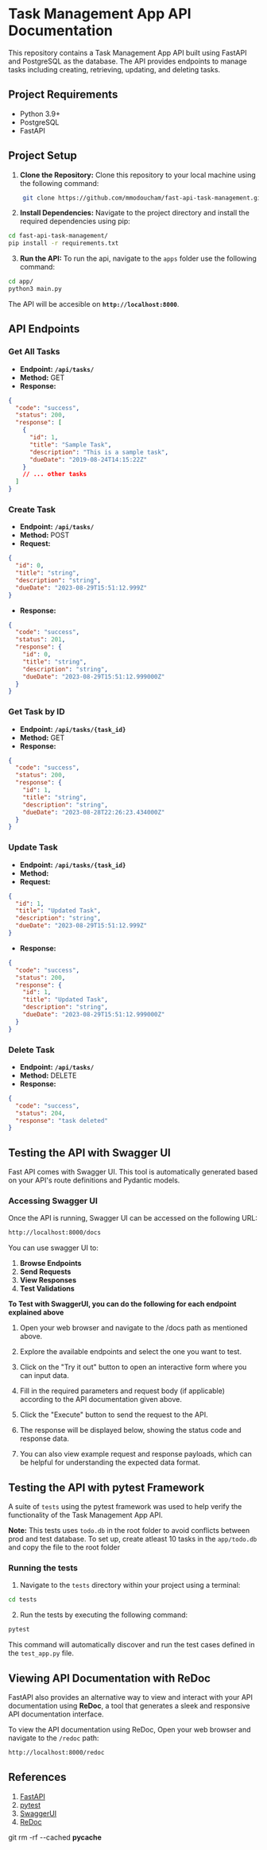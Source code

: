 # Task Management App API Documentation

This repository contains a Task Management App API built using FastAPI and PostgreSQL as the database. The API provides endpoints to manage tasks including creating, retrieving, updating, and deleting tasks.

## Project Requirements

- Python 3.9+
- PostgreSQL
- FastAPI

## Project Setup

1. **Clone the Repository:**
   Clone this repository to your local machine using the following command:

```bash
    git clone https://github.com/mmodoucham/fast-api-task-management.git
```

2. **Install Dependencies:**
   Navigate to the project directory and install the required dependencies using pip:

```bash
cd fast-api-task-management/
pip install -r requirements.txt
```

3. **Run the API:**
   To run the api, navigate to the `apps` folder use the following command:

```bash
cd app/
python3 main.py
```

The API will be accesible on **`http://localhost:8000`**.

## API Endpoints

### Get All Tasks

- **Endpoint:** **`/api/tasks/`**
- **Method:** GET
- **Response:**

```json
{
  "code": "success",
  "status": 200,
  "response": [
    {
      "id": 1,
      "title": "Sample Task",
      "description": "This is a sample task",
      "dueDate": "2019-08-24T14:15:22Z"
    }
    // ... other tasks
  ]
}
```

### Create Task

- **Endpoint:** **`/api/tasks/`**
- **Method:** POST
- **Request:**

```json
{
  "id": 0,
  "title": "string",
  "description": "string",
  "dueDate": "2023-08-29T15:51:12.999Z"
}
```

- **Response:**

```json
{
  "code": "success",
  "status": 201,
  "response": {
    "id": 0,
    "title": "string",
    "description": "string",
    "dueDate": "2023-08-29T15:51:12.999000Z"
  }
}
```

### Get Task by ID

- **Endpoint:** **`/api/tasks/{task_id}`**
- **Method:** GET
- **Response:**

```json
{
  "code": "success",
  "status": 200,
  "response": {
    "id": 1,
    "title": "string",
    "description": "string",
    "dueDate": "2023-08-28T22:26:23.434000Z"
  }
}
```

### Update Task

- **Endpoint:** **`/api/tasks/{task_id}`**
- **Method:**
- **Request:**

```json
{
  "id": 1,
  "title": "Updated Task",
  "description": "string",
  "dueDate": "2023-08-29T15:51:12.999Z"
}
```

- **Response:**

```json
{
  "code": "success",
  "status": 200,
  "response": {
    "id": 1,
    "title": "Updated Task",
    "description": "string",
    "dueDate": "2023-08-29T15:51:12.999000Z"
  }
}
```

### Delete Task

- **Endpoint:** **`/api/tasks/`**
- **Method:** DELETE
- **Response:**

```json
{
  "code": "success",
  "status": 204,
  "response": "task deleted"
}
```

## Testing the API with Swagger UI

Fast API comes with Swagger UI. This tool is automatically generated based on your API's route definitions and Pydantic models.

### Accessing Swagger UI

Once the API is running, Swagger UI can be accessed on the following URL:

```bash
http://localhost:8000/docs
```

You can use swagger UI to:

1. **Browse Endpoints**
2. **Send Requests**
3. **View Responses**
4. **Test Validations**

**To Test with SwaggerUI, you can do the following for each endpoint explained above**

1. Open your web browser and navigate to the /docs path as mentioned above.

2. Explore the available endpoints and select the one you want to test.

3. Click on the "Try it out" button to open an interactive form where you can input data.

4. Fill in the required parameters and request body (if applicable) according to the API documentation given above.

5. Click the "Execute" button to send the request to the API.

6. The response will be displayed below, showing the status code and response data.

7. You can also view example request and response payloads, which can be helpful for understanding the expected data format.

## Testing the API with pytest Framework

A suite of `tests` using the pytest framework was used to help verify the functionality of the Task Management App API.

**Note:** This tests uses `todo.db` in the root folder to avoid conflicts between prod and test database.
To set up, create atleast 10 tasks in the `app/todo.db` and copy the file to the root folder

### Running the tests

1. Navigate to the `tests` directory within your project using a terminal:

```bash
cd tests
```

2. Run the tests by executing the following command:

```bash
pytest
```

This command will automatically discover and run the test cases defined in the `test_app.py` file.

## Viewing API Documentation with ReDoc

FastAPI also provides an alternative way to view and interact with your API documentation using **ReDoc**, a tool that generates a sleek and responsive API documentation interface.

To view the API documentation using ReDoc, Open your web browser and navigate to the `/redoc` path:

```bash
http://localhost:8000/redoc
```

## References

1. [FastAPI](https://fastapi.tiangolo.com/)
2. [pytest](https://docs.pytest.org/en/)
3. [SwaggerUI](https://swagger.io/tools/swagger-ui/)
4. [ReDoc](https://redocly.com/redoc/)

git rm -rf --cached __pycache__
